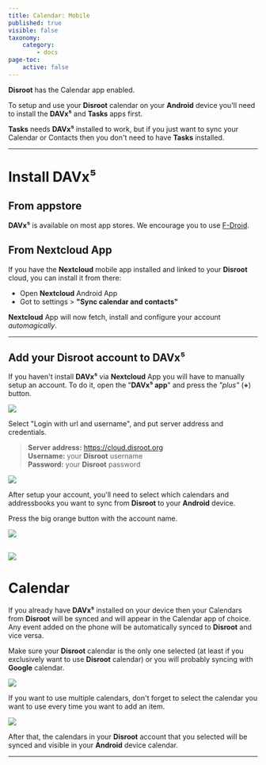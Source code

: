 ```yaml
---
title: Calendar: Mobile
published: true
visible: false
taxonomy:
    category:
        - docs
page-toc:
    active: false
---
```


**Disroot** has the Calendar app enabled.

To setup and use your **Disroot** calendar on your **Android** device you'll need to install the **DAVx⁵** and **Tasks** apps first.

**Tasks** needs **DAVx⁵** installed to work, but if you just want to sync your Calendar or Contacts then you don't need to have **Tasks** installed.


----------
# Install DAVx⁵
## From appstore
**DAVx⁵** is available on most app stores. We encourage you to use [F-Droid](https://f-droid.org/).


## From Nextcloud App
If you have the **Nextcloud** mobile app installed and linked to your **Disroot** cloud, you can install it from there:
 - Open **Nextcloud** Android App
 - Got to settings > **"Sync calendar and contacts"**

 **Nextcloud** App will now fetch, install and configure your account *automagically*.

 ---------------

## Add your Disroot account to DAVx⁵

If you haven't install **DAVx⁵** via **Nextcloud** App you will have to manually setup an account.
To do it, open the "**DAVx⁵ app**" and press the *"plus"* (**+**) button.

![](en/nextcloud_davdroid1.jpeg)


Select "Login with url and username", and put server address and credentials.

> **Server address:** https://cloud.disroot.org<br>
> **Username:** your **Disroot** username<br>
> **Password:** your **Disroot** password


![](en/nextcloud_davdroid2.jpeg)

After setup your account, you'll need to select which calendars and addressbooks you want to sync from **Disroot** to your **Android** device.

Press the big orange button with the account name.

![](en/nextcloud_davdroid3.jpeg)

![](en/nextcloud_davdroid4.jpeg)
-------------------

# Calendar
If you already have **DAVx⁵** installed on your device then your Calendars from **Disroot** will be synced and will appear in the Calendar app of choice. Any event added on the phone will be automatically synced to **Disroot** and vice versa.

Make sure your **Disroot** calendar is the only one selected (at least if you exclusively want to use **Disroot** calendar) or you will probably syncing with **Google** calendar.

![](en/select-calendar1.gif)

If you want to use multiple calendars, don't forget to select the calendar you want to use every time you want to add an item.

![](en/select-calendar2.gif)

After that, the calendars in your **Disroot** account that you selected will be synced and visible in your **Android** device calendar.

---------------------
